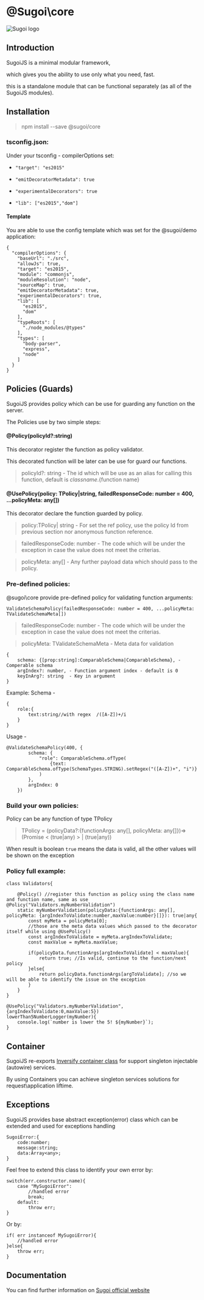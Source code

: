 # @Sugoi\core

![Sugoi logo](https://www.sugoijs.com/assets/logo_inverse.png)


## Introduction
SugoiJS is a minimal modular framework,

which gives you the ability to use only what you need, fast.

this is a standalone module that can be functional separately (as all of the SugoiJS modules).

## Installation

> npm install --save @sugoi/core

### tsconfig.json:

Under your tsconfig - compilerOptions set:

- `"target": "es2015"`

- `"emitDecoratorMetadata": true`

- `"experimentalDecorators": true`

- `"lib": ["es2015","dom"]`


#### Template

You are able to use the config template which was set for the @sugoi/demo application:

    {
      "compilerOptions": {
        "baseUrl": "./src",
        "allowJs": true,
        "target": "es2015",
        "module": "commonjs",
        "moduleResolution": "node",
        "sourceMap": true,
        "emitDecoratorMetadata": true,
        "experimentalDecorators": true,
        "lib": [
          "es2015",
          "dom"
        ],
        "typeRoots": [
          "./node_modules/@types"
        ],
        "types": [
          "body-parser",
          "express",
          "node"
        ]
      }
    }

## Policies (Guards)

SugoiJS provides policy which can be use for guarding any function on the server.

The Policies use by two simple steps:

#### @Policy(policyId?:string)

This decorator register the function as policy validator.

This decorated function will be later can be use for guard our functions.

> policyId?: string - The id which will be use as an alias for calling this function, default is ${class name}.${function name}

#### @UsePolicy(policy: TPolicy|string, failedResponseCode: number = 400, ...policyMeta: any[])

This decorator declare the function guarded by policy.

> policy:TPolicy| string  - For set the ref policy, use the policy Id from previous section nor anonymous function reference.

> failedResponseCode: number - The code which will be under the exception in case the value does not meet the criterias.

> policyMeta: any[] - Any further payload data which should pass to the policy.

### Pre-defined policies:

@sugoi\core provide pre-defined policy for validating function arguments:

    ValidateSchemaPolicy(failedResponseCode: number = 400, ...policyMeta: TValidateSchemaMeta[])

> failedResponseCode: number  - The code which will be under the exception in case the value does not meet the criterias.

> policyMeta: TValidateSchemaMeta - Meta data for validation

    {
        schema: {[prop:string]:ComparableSchema|ComparableSchema}, - Comperable schema
        argIndex?: number, - Function argument index - default is 0
        keyInArg?: string  - Key in argument
    }

Example:
Schema -

    {
        role:{
            text:string//with regex  /([A-Z])+/i
        }
    }

Usage -

    @ValidateSchemaPolicy(400, {
            schema: {
                "role": ComparableSchema.ofType(
                    {text: ComparableSchema.ofType(SchemaTypes.STRING).setRegex("([A-Z])+", "i")}
                )
            },
            argIndex: 0
        })


### Build your own policies:

Policy can be any function of type TPolicy

>   TPolicy = (policyData?:{functionArgs: any[], policyMeta: any[]})=>(Promise < (true|any) > | (true|any))

When result is boolean `true` means the data is valid, all the other values will be shown on the exception

### Policy full example:

    class Validators{

        @Policy() //register this function as policy using the class name and function name, same as use @Policy("Validators.myNumberValidation")
        static myNumberValidation(policyData:{functionArgs: any[], policyMeta: {argIndexToValidate:number,maxValue:number}[]}): true|any{
            const myMeta = policyMeta[0];
            //those are the meta data values which passed to the decorator itself while using @UsePolicy()
            const argIndexToValidate = myMeta.argIndexToValidate;
            const maxValue = myMeta.maxValue;

            if(policyData.functionArgs[argIndexToValidate] < maxValue){
                return true; //Is valid, continue to the function/next policy
            }else{
                return policyData.functionArgs[argToValidate]; //so we will be able to identify the issue on the exception
            }
        }
    }

    @UsePolicy("Validators.myNumberValidation",{argIndexToValidate:0,maxValue:5})
    lowerThan5NumberLogger(myNumber){
        console.log(`number is lower the 5! ${myNumber}`);
    }

## Container

SugoiJS re-exports [Inversify container class](https://github.com/inversify/InversifyJS/blob/master/wiki/container_api.md)
for support singleton injectable (autowire) services.

By using Containers you can achieve singleton services solutions for request\application liftime.


## Exceptions

SugoiJS provides base abstract exception(error) class which can be extended and used for exceptions handling

    SugoiError:{
        code:number;
        message:string;
        data:Array<any>;
    }

Feel free to extend this class to identify your own error by:

    switch(err.constructor.name){
        case "MySugoiError":
            //handled error
            break;
        default:
            throw err;
    }

Or by:

    if( err instanceof MySugoiError){
        //handled error
    }else{
        throw err;
    }

## Documentation

You can find further information on [Sugoi official website](http://www.sugoijs.com)
